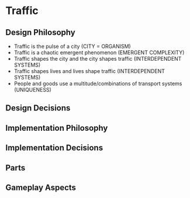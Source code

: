 # Traffic

## Design Philosophy

* Traffic is the pulse of a city (CITY = ORGANISM)
* Traffic is a chaotic emergent phenomenon (EMERGENT COMPLEXITY)
* Traffic shapes the city and the city shapes traffic (INTERDEPENDENT SYSTEMS)
* Traffic shapes lives and lives shape traffic (INTERDEPENDENT SYSTEMS)
* People and goods use a multitude/combinations of transport systems (UNIQUENESS)

## Design Decisions

## Implementation Philosophy

## Implementation Decisions

## Parts

## Gameplay Aspects
